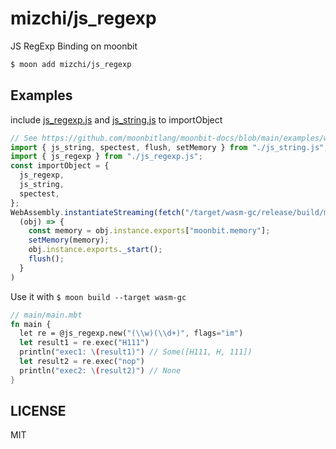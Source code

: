 # mizchi/js_regexp

JS RegExp Binding on moonbit

```bash
$ moon add mizchi/js_regexp
```

## Examples

include [js_regexp.js](./js_regexp.js) and [js_string.js](./js_string.js) to importObject

```js
// See https://github.com/moonbitlang/moonbit-docs/blob/main/examples/wasm-gc/index.html
import { js_string, spectest, flush, setMemory } from "./js_string.js";
import { js_regexp } from "./js_regexp.js";
const importObject = {
  js_regexp,
  js_string,
  spectest,
};
WebAssembly.instantiateStreaming(fetch("/target/wasm-gc/release/build/main/main.wasm"), importObject).then(
  (obj) => {
    const memory = obj.instance.exports["moonbit.memory"];
    setMemory(memory);
    obj.instance.exports._start();
    flush();
  }
)
```

Use it with `$ moon build --target wasm-gc`

```rust
// main/main.mbt
fn main {
  let re = @js_regexp.new("(\\w)(\\d+)", flags="im")
  let result1 = re.exec("H111")
  println("exec1: \(result1)") // Some([H111, H, 111])
  let result2 = re.exec("nop")
  println("exec2: \(result2)") // None
}
```

## LICENSE

MIT